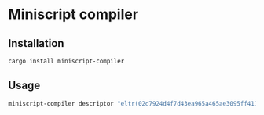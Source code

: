 # Miniscript compiler

## Installation

```bash
cargo install miniscript-compiler
```

## Usage

```bash
miniscript-compiler descriptor "eltr(02d7924d4f7d43ea965a465ae3095ff41131e5946f3c85f79e44adbcf8e27e080e)"
```
